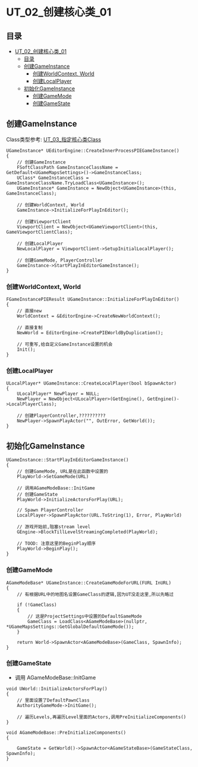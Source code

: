 # UT_02_创建核心类_01
## 目录
- [UT_02_创建核心类_01](#ut_02_创建核心类_01)
    - [目录](#目录)
    - [创建GameInstance](#创建gameinstance)
        - [创建WorldContext, World](#创建worldcontext-world)
        - [创建LocalPlayer](#创建localplayer)
    - [初始化GameInstance](#初始化gameinstance)
        - [创建GameMode](#创建gamemode)
        - [创建GameState](#创建gamestate)

## 创建GameInstance
Class类型参考: [UT_03_指定核心类Class](UT_03_指定核心类Class.md)  

```
UGameInstance* UEditorEngine::CreateInnerProcessPIEGameInstance()
{
    // 创建GameInstance
    FSoftClassPath GameInstanceClassName = GetDefault<UGameMapsSettings>()->GameInstanceClass;
	UClass* GameInstanceClass = GameInstanceClassName.TryLoadClass<UGameInstance>();
    UGameInstance* GameInstance = NewObject<UGameInstance>(this, GameInstanceClass);

    // 创建WorldContext, World
    GameInstance->InitializeForPlayInEditor();

    // 创建ViewportClient
    ViewportClient = NewObject<UGameViewportClient>(this, GameViewportClientClass);

    // 创建LocalPlayer
    NewLocalPlayer = ViewportClient->SetupInitialLocalPlayer();

    // 创建GameMode, PlayerController
    GameInstance->StartPlayInEditorGameInstance();
}
```

### 创建WorldContext, World
```
FGameInstancePIEResult UGameInstance::InitializeForPlayInEditor()
{
    // 直接new
    WorldContext = &EditorEngine->CreateNewWorldContext();

    // 直接复制
    NewWorld = EditorEngine->CreatePIEWorldByDuplication();

    // 可重写,给自定义GameInstance设置的机会
    Init();
}
```

### 创建LocalPlayer  
```
ULocalPlayer* UGameInstance::CreateLocalPlayer(bool bSpawnActor)
{
    ULocalPlayer* NewPlayer = NULL;
    NewPlayer = NewObject<ULocalPlayer>(GetEngine(), GetEngine()->LocalPlayerClass);

    // 创建PlayerController,??????????
    NewPlayer->SpawnPlayActor("", OutError, GetWorld());
}
```

## 初始化GameInstance
```
UGameInstance::StartPlayInEditorGameInstance()
{
    // 创建GameMode, URL是在此函数中设置的
    PlayWorld->SetGameMode(URL)

    // 调用AGameModeBase::InitGame
    // 创建GameState
    PlayWorld->InitializeActorsForPlay(URL);

    // Spawn PlayerController
    LocalPlayer->SpawnPlayActor(URL.ToString(1), Error, PlayWorld)

    // 游戏开始前,阻塞stream level
    GEngine->BlockTillLevelStreamingCompleted(PlayWorld);

    // TOOD: 注意这里的BeginPlay顺序
    PlayWorld->BeginPlay();
}
```

### 创建GameMode  
```
AGameModeBase* UGameInstance::CreateGameModeForURL(FURL InURL)
{
    // 有根据URL中的地图名设置GameClass的逻辑,因为UT没走这里,所以先略过

    if (!GameClass)
    {
        // 这是ProjectSettings中设置的DefaultGameMode
        GameClass = LoadClass<AGameModeBase>(nullptr, *UGameMapsSettings::GetGlobalDefaultGameMode());
    }

    return World->SpawnActor<AGameModeBase>(GameClass, SpawnInfo);
}
```

### 创建GameState  
+ 调用 AGameModeBase::InitGame  
```
void UWorld::InitializeActorsForPlay()
{
    // 里面设置了DefaultPawnClass
    AuthorityGameMode->InitGame();

    // 遍历Levels,再遍历Level里面的Actors,调用PreInitializeComponents()
}

void AGameModeBase::PreInitializeComponents()
{
	
    GameState = GetWorld()->SpawnActor<AGameStateBase>(GameStateClass, SpawnInfo);
}
```